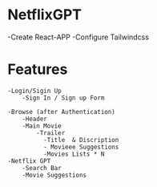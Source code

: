 # NetflixGPT

-Create React-APP
-Configure Tailwindcss

# Features 
    -Login/Sigin Up 
        -Sign In / Sign up Form
    
    -Browse (after Authentication)
        -Header
        -Main Movie
            -Trailer
              -Title  & Discription
              - Movieee Suggestions
              -Movies Lists * N
    -Netflix GPT
        -Search Bar
        -Movie Suggestions